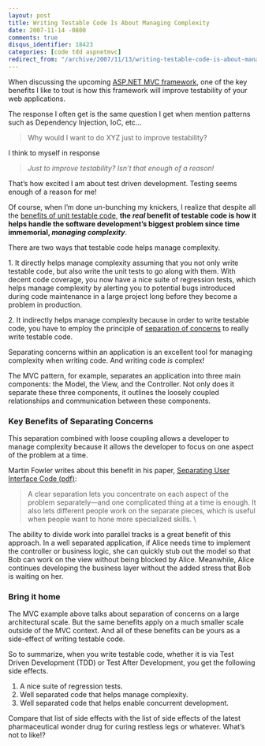 ```yaml
---
layout: post
title: Writing Testable Code Is About Managing Complexity
date: 2007-11-14 -0800
comments: true
disqus_identifier: 18423
categories: [code tdd aspnetmvc]
redirect_from: "/archive/2007/11/13/writing-testable-code-is-about-managing-complexity.aspx/"
---
```


When discussing the upcoming [ASP.NET MVC
framework](http://weblogs.asp.net/scottgu/archive/2007/11/13/asp-net-mvc-framework-part-1.aspx "ASP.NET MVC Framework Part 1"),
one of the key benefits I like to tout is how this framework will
improve testability of your web applications.

The response I often get is the same question I get when mention
patterns such as Dependency Injection, IoC, etc...

> Why would I want to do XYZ just to improve testability?

I think to myself in response

> *Just to improve testability?* *Isn’t that enough of a reason!*

That’s how excited I am about test driven development. Testing seems
enough of a reason for me!

Of course, when I’m done un-bunching my knickers, I realize that despite
all the [benefits of unit testable
code](https://haacked.com/archive/2004/12/06/unit-testing-benefits.aspx "Unit Testing Benefits"),
**the *real* benefit of testable code is how it helps handle the
software development’s biggest problem since time immemorial, *managing
complexity***.

There are two ways that testable code helps manage complexity.

​1. It directly helps manage complexity assuming that you not only write
testable code, but also write the unit tests to go along with them. With
decent code coverage, you now have a nice suite of regression tests,
which helps manage complexity by alerting you to potential bugs
introduced during code maintenance in a large project long before they
become a problem in production.

​2. It indirectly helps manage complexity because in order to write
testable code, you have to employ the principle of [separation of
concerns](http://en.wikipedia.org/wiki/Separation_of_concerns "Separation of Concerns in Wikipedia")
to really write testable code.

Separating concerns within an application is an excellent tool for
managing complexity when writing code. And writing code *is* complex!

The MVC pattern, for example, separates an application into three main
components: the Model, the View, and the Controller. Not only does it
separate these three components, it outlines the loosely coupled
relationships and communication between these components.

### Key Benefits of Separating Concerns

This separation combined with loose coupling allows a developer to
manage complexity because it allows the developer to focus on one aspect
of the problem at a time.

Martin Fowler writes about this benefit in his paper, [Separating User
Interface Code
(pdf)](http://martinfowler.com/ieeeSoftware/separation.pdf "Fowler on Separation of Concerns"):

> A clear separation lets you concentrate on each aspect of the problem
> separately—and one complicated thing at a time is enough. It also lets
> different people work on the separate pieces, which is useful when
> people want to hone more specialized skills. \

The ability to divide work into parallel tracks is a great benefit of
this approach. In a well separated application, if Alice needs time to
implement the controller or business logic, she can quickly stub out the
model so that Bob can work on the view without being blocked by Alice.
Meanwhile, Alice continues developing the business layer without the
added stress that Bob is waiting on her.

### Bring it home

The MVC example above talks about separation of concerns on a large
architectural scale. But the same benefits apply on a much smaller scale
outside of the MVC context. And all of these benefits can be yours as a
side-effect of writing testable code.

So to summarize, when you write testable code, whether it is via Test
Driven Development (TDD) or Test After Development, you get the
following side effects.

1.  A nice suite of regression tests.
2.  Well separated code that helps manage complexity.
3.  Well separated code that helps enable concurrent development.

Compare that list of side effects with the list of side effects of the
latest pharmaceutical wonder drug for curing restless legs or whatever.
What’s not to like!?
